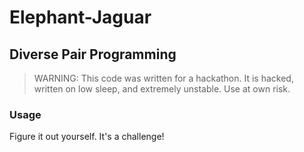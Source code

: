 # Elephant-Jaguar
## Diverse Pair Programming

> WARNING: This code was written for a hackathon. It is hacked, written on low sleep, and extremely unstable. Use at own risk.

### Usage
Figure it out yourself. It's a challenge!
